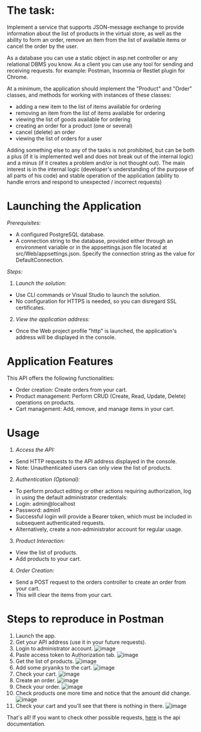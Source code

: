 # The task:

Implement a service that supports JSON-message exchange to provide information about the list of products in the virtual store, as well as the ability to form an order, remove an item from the list of available items or cancel the order by the user.

As a database you can use a static object in asp.net controller or any relational DBMS you know. As a client you can use any tool for sending and receiving requests. for example: Postman, Insomnia or Restlet plugin for Chrome.

At a minimum, the application should implement the "Product" and "Order" classes, and methods for working with instances of these classes: 
- adding a new item to the list of items available for ordering
- removing an item from the list of items available for ordering
- viewing the list of goods available for ordering
- creating an order for a product (one or several)
- cancel (delete) an order 
- viewing the list of orders for a user

Adding something else to any of the tasks is not prohibited, but can be both a plus (if it is implemented well and does not break out of the internal logic) and a minus (if it creates a problem and/or is not thought out). The main interest is in the internal logic (developer's understanding of the purpose of all parts of his code) and stable operation of the application (ability to handle errors and respond to unexpected / incorrect requests)


# Launching the Application

*Prerequisites:*

- A configured PostgreSQL database.
- A connection string to the database, provided either through an environment variable or in the appsettings.json file located at src/Web/appsettings.json. Specify the connection string as the value for DefaultConnection.

*Steps:*

1. *Launch the solution:*
  - Use CLI commands or Visual Studio to launch the solution.
  - No configuration for HTTPS is needed, so you can disregard SSL certificates.
2. *View the application address:*
  - Once the Web project profile "http" is launched, the application's address will be displayed in the console.

# Application Features

This API offers the following functionalities:

- Order creation: Create orders from your cart.
- Product management: Perform CRUD (Create, Read, Update, Delete) operations on products.
- Cart management: Add, remove, and manage items in your cart.

# Usage

1. *Access the API:*
  - Send HTTP requests to the API address displayed in the console.
  - Note: Unauthenticated users can only view the list of products.
2. *Authentication (Optional):*
  - To perform product editing or other actions requiring authorization, log in using the default administrator credentials:
   - Login: admin@localhost
   - Password: admin1
  - Successful login will provide a Bearer token, which must be included in subsequent authenticated requests.
  - Alternatively, create a non-administrator account for regular usage.
3. *Product Interaction:*
  - View the list of products.
  - Add products to your cart.
4. *Order Creation:*
  - Send a POST request to the orders controller to create an order from your cart.
  - This will clear the items from your cart.

# Steps to reproduce in Postman

1. Launch the app.
2. Get your API address (use it in your future requests).
3. Login to administrator account. ![image](https://github.com/RainDance74/ShopOfPryaniks/assets/104539834/a2fcbed1-f43c-471d-af18-b7a236eb1698)
5. Paste access token to Authorization tab. ![image](https://github.com/RainDance74/ShopOfPryaniks/assets/104539834/d2ae4c93-9de6-4281-b90b-45f486fa7f86)
6. Get the list of products. ![image](https://github.com/RainDance74/ShopOfPryaniks/assets/104539834/d700f37b-630b-48ee-85c1-b17053b0c3dd)
7. Add some pryaniks to the cart. ![image](https://github.com/RainDance74/ShopOfPryaniks/assets/104539834/e698e5cd-4f26-45ed-a78c-61b8eb1d1f2c)
8. Check your cart. ![image](https://github.com/RainDance74/ShopOfPryaniks/assets/104539834/cd12877c-8914-4449-8963-f3400b4338ec)
9. Create an order. ![image](https://github.com/RainDance74/ShopOfPryaniks/assets/104539834/d6b6551f-240a-45b6-a052-cf16bbf7bb2b)
10. Check your order. ![image](https://github.com/RainDance74/ShopOfPryaniks/assets/104539834/5237f8f8-7b5c-4013-9f72-06342c0a68d6)
11. Check products one more time and notice that the amount did change. ![image](https://github.com/RainDance74/ShopOfPryaniks/assets/104539834/cdce0def-aa1e-4922-88b4-8ed4be1ca6f5)
12. Check your cart and you'll see that there is nothing in there. ![image](https://github.com/RainDance74/ShopOfPryaniks/assets/104539834/abcc87ce-69db-42fb-a151-5510c5a3c63b)

That's all! If you want to check other possible requests, [here](https://pastebin.com/ExbYna9t) is the api documentation.









